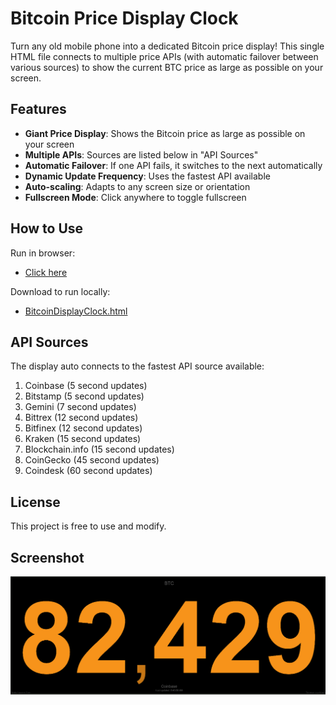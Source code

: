 # Bitcoin Price Display Clock

Turn any old mobile phone into a dedicated Bitcoin price display! This single HTML file connects to multiple price APIs (with automatic failover between various sources) to show the current BTC price as large as possible on your screen.
     
## Features

- **Giant Price Display**: Shows the Bitcoin price as large as possible on your screen
- **Multiple APIs**: Sources are listed below in "API Sources"
- **Automatic Failover**: If one API fails, it switches to the next automatically
- **Dynamic Update Frequency**: Uses the fastest API available
- **Auto-scaling**: Adapts to any screen size or orientation
- **Fullscreen Mode**: Click anywhere to toggle fullscreen

## How to Use

Run in browser:  
- <a href="https://dropthepress.github.io/Bitcoin-Display-Clock/" target="_blank">Click here</a>
  
Download to run locally:  
- <a href="BitcoinDisplayClock.html" download>BitcoinDisplayClock.html</a>

## API Sources

The display auto connects to the fastest API source available:

1. Coinbase (5 second updates)
3. Bitstamp (5 second updates)
4. Gemini (7 second updates)
5. Bittrex (12 second updates)
6. Bitfinex (12 second updates)
7. Kraken (15 second updates)
8. Blockchain.info (15 second updates)
9. CoinGecko (45 second updates)
10. Coindesk (60 second updates)

## License

This project is free to use and modify.

## Screenshot

![Screenshot](Screenshot2025-04-04.png)
